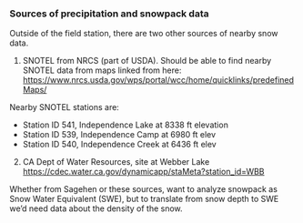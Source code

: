 ### Sources of precipitation and snowpack data

Outside of the field station, there are two other sources of nearby snow data.

1. SNOTEL from NRCS (part of USDA). Should be able to find nearby SNOTEL data from maps linked from here: https://www.nrcs.usda.gov/wps/portal/wcc/home/quicklinks/predefinedMaps/

Nearby SNOTEL stations are:

- Station ID 541, Independence Lake at 8338 ft elevation
- Station ID 539, Independence Camp at 6980 ft elev
- Station ID 540, Independence Creek at 6436 ft elev

2. CA Dept of Water Resources, site at Webber Lake https://cdec.water.ca.gov/dynamicapp/staMeta?station_id=WBB



Whether from Sagehen or these sources, want to analyze snowpack as Snow Water Equivalent (SWE), but to translate from snow depth to SWE we’d need data about the density of the snow.

